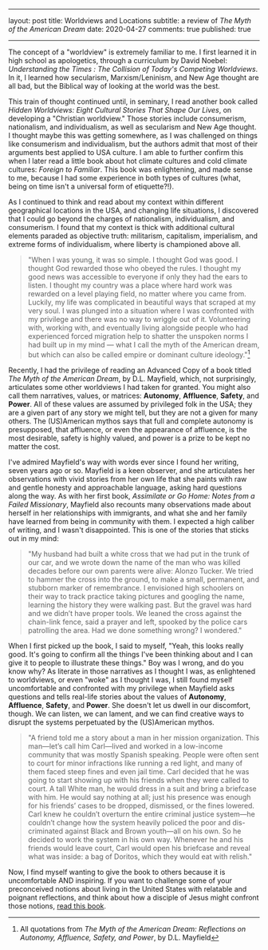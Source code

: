 ---
layout: post
title: Worldviews and Locations
subtitle: a review of _The Myth of the American Dream_
date: 2020-04-27
comments: true
published: true
___

The concept of a "worldview" is extremely familiar to me. I first learned it in high school as apologetics, through a curriculum by David Noebel: *‌Understanding the Times : The Collision of Today's Competing Worldviews*. In it, I learned how secularism, Marxism/Leninism, and New Age thought are all bad, but the Biblical way of looking at the world was the best. 

This train of thought continued until, in seminary, I read another book called *Hidden Worldviews: Eight Cultural Stories That Shape Our Lives*, on developing a "Christian worldview." Those stories include consumerism, nationalism, and individualism, as well as secularism and New Age thought. I thought maybe this was getting somewhere, as I was challenged on things like consumerism and individualism, but the authors admit that most of their arguments best applied to USA culture. I am able to further confirm this when I later read a little book about hot climate cultures and cold climate cultures: *Foreign to Familiar*. This book was enlightening, and made sense to me, because I had some experience in both types of cultures (what, being on time isn't a universal form of etiquette?!).

As I continued to think and read about my context within different geographical locations in the USA, and changing life situations, I discovered that I could go beyond the charges of nationalism, individualism, and consumerism. I found that my context is thick with additional cultural elements paraded as objective truth: militarism, capitalism, imperialism, and extreme forms of individualism, where liberty is championed above all. 

> "When I was young, it was so simple. I thought God was good. I thought God rewarded those who obeyed the rules. I thought my good news was accessible to everyone if only they had the ears to listen. I thought my country was a place where hard work was rewarded on a level playing field, no matter where you came from. Luckily, my life was complicated in beautiful ways that scraped at my very soul. I was plunged into a situation where I was confronted with my privilege and there was no way to wriggle out of it. Volunteering with, working with, and eventually living alongside people who had experienced forced migration help to shatter the unspoken norms I had built up in my mind — what I call the myth of the American dream, but which can also be called empire or dominant culture ideology."[^*]

Recently, I had the privilege of reading an Advanced Copy of a book titled *The Myth of the American Dream*, by D.L. Mayfield, which, not surprisingly, articulates some other worldviews I had taken for granted. You might also call them narratives, values, or matrices: **Autonomy**, **Affluence**, **Safety**, and **Power**. All of these values are assumed by privileged folk in the USA; they are a given part of any story we might tell, but they are not a given for many others. The (US)American mythos says that full and complete autonomy is presupposed, that affluence, or even the appearance of affluence, is the most desirable, safety is highly valued, and power is a prize to be kept no matter the cost.

I've admired Mayfield's way with words ever since I found her writing, seven years ago or so. Mayfield is a keen observer, and she articulates her observations with vivid stories from her own life that she paints with raw and gentle honesty and approachable language, asking hard questions along the way. As with her first book, *Assimilate or Go Home: Notes from a Failed Missionary*, Mayfield also recounts many observations made about herself in her relationships with immigrants, and what she and her family have learned from being in community with them. I expected a high caliber of writing, and I wasn't disappointed. This is one of the stories that sticks out in my mind:

> "My husband had built a white cross that we had put in the trunk of our car, and we wrote down the name of the man who was killed decades before our own parents were alive: Alonzo Tucker. We tried to hammer the cross into the ground, to make a small, permanent, and stubborn marker of remembrance. I envisioned high schoolers on their way to track practice taking pictures and googling the name, learning the history they were walking past. But the gravel was hard and we didn’t have proper tools. We leaned the cross against the chain-link fence, said a prayer and left, spooked by the police cars patrolling the area. Had we done something wrong? I wondered."

When I first picked up the book, I said to myself, "Yeah, this looks really good. It's going to confirm all the things I've been thinking about and I can give it to people to illustrate these things." Boy was I wrong, and do you know why? As literate   in those narratives as I thought I was, as enlightened to worldviews, or even "woke" as I thought I was, I still found myself uncomfortable and confronted with my privilege when Mayfield asks questions and tells real-life stories about the values of **Autonomy**, **Affluence**, **Safety**, and **Power**. She doesn't let us dwell in our discomfort, though. We can listen, we can lament, and we can find creative ways to disrupt the systems perpetuated by the (US)American mythos. 

> "A friend told me a story about a man in her mission organization. This man—let’s call him Carl—lived and worked in a low-income community that was mostly Spanish speaking. People were often sent to court for minor infractions like running a red light, and many of them faced steep fines and even jail time. Carl decided that he was going to start showing up with his friends when they were called to court. A tall White man, he would dress in a suit and bring a briefcase with him. He would say nothing at all; just his presence was enough for his friends’ cases to be dropped, dismissed, or the fines lowered. Carl knew he couldn’t overturn the entire criminal justice system—he couldn’t change how the system heavily policed the poor and dis-criminated against Black and Brown youth—all on his own. So he decided to work the system in his own way. Whenever he and his friends would leave court, Carl would open his briefcase and reveal what was inside: a bag of Doritos, which they would eat with relish."

Now, I find myself wanting to give the book to others because it is uncomfortable AND inspiring. If you want to challenge some of your preconceived notions about living in the United States with relatable and poignant reflections, and think about how a disciple of Jesus might confront those notions, [read this book](https://www.ivpress.com/the-myth-of-the-american-dream). 

[^*]: All quotations from *The Myth of the American Dream: Reflections on Autonomy, Affluence, Safety, and Power*, by D.L. Mayfield

